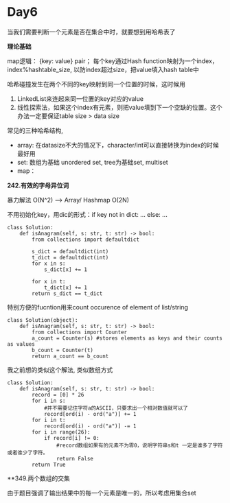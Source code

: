 # Day6

当我们需要判断一个元素是否在集合中时，就要想到用哈希表了


**理论基础**

map逻辑： {key: value} pair； 
每个key通过Hash function映射为一个index，index%hashtable_size, 以防index超过size，把value填入hash table中

哈希碰撞发生在两个不同的key映射到同一个位置的时候，这时候用 
1. LinkedList来连起来同一位置的key对应的value
2. 线性探索法，如果这个index有元素，则把value填到下一个空缺的位置。这个办法一定要保证table size > data size

常见的三种哈希结构, 
- array: 在datasize不大的情况下，character/int可以直接转换为index的时候最好用
- set: 数组为基础 unordered set,  tree为基础set, multiset
- map：


**242.有效的字母异位词**

暴力解法 O(N^2) --> Array/ Hashmap O(2N)

不用初始化key，用dic的形式：if key not in dict: ... else: ...
``` 
class Solution:
    def isAnagram(self, s: str, t: str) -> bool:
        from collections import defaultdict
        
        s_dict = defaultdict(int)
        t_dict = defaultdict(int)
        for x in s:
            s_dict[x] += 1
        
        for x in t:
            t_dict[x] += 1
        return s_dict == t_dict
```
特别方便的fucntion用来count occurence of element of list/string
``` 
class Solution(object):
    def isAnagram(self, s: str, t: str) -> bool:
        from collections import Counter
        a_count = Counter(s) #stores elements as keys and their counts as values
        b_count = Counter(t)
        return a_count == b_count
```
我之前想的类似这个解法, 类似数组方式
```
class Solution:
    def isAnagram(self, s: str, t: str) -> bool:
        record = [0] * 26
        for i in s:
            #并不需要记住字符a的ASCII，只要求出一个相对数值就可以了
            record[ord(i) - ord("a")] += 1
        for i in t:
            record[ord(i) - ord("a")] -= 1
        for i in range(26):
            if record[i] != 0:
                #record数组如果有的元素不为零0，说明字符串s和t 一定是谁多了字符或者谁少了字符。
                return False
        return True
```

**349.两个数组的交集

由于题目强调了输出结果中的每一个元素是唯一的，所以考虑用集合set

```

```

